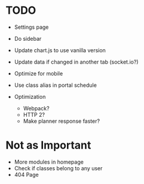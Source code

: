 # TODO
- Settings page
- Do sidebar
- Update chart.js to use vanilla version
- Update data if changed in another tab (socket.io?)
- Optimize for mobile
- Use class alias in portal schedule

- Optimization
  - Webpack?
  - HTTP 2?
  - Make planner response faster?

# Not as Important
- More modules in homepage
- Check if classes belong to any user
- 404 Page
